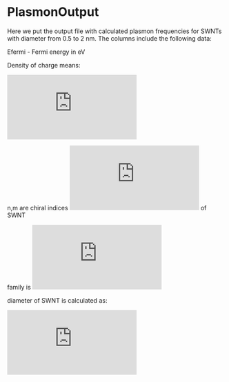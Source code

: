 # PlasmonOutput

Here we put the output file with calculated plasmon frequencies for SWNTs with diameter from 0.5 to 2 nm. 
The columns include the following data:

Efermi - Fermi energy in eV

Density of charge means:

![](https://latex.codecogs.com/gif.latex?%5Crho%28E%29%20%3D%20%5Cint_%7B-%5Cinfty%7D%5E%5Cinfty%20DOS%28E%29%20f%20%28E%29%20dE)

n,m are chiral indices ![](https://latex.codecogs.com/gif.latex?%28n%2Cm%29) of SWNT

family is ![](https://latex.codecogs.com/gif.latex?2n&plus;m)

diameter of SWNT is calculated as:

![](https://latex.codecogs.com/gif.latex?d_t%20%3D%20%5Cfrac%7B0.249%20%5Csqrt%7Bn%5E2&plus;m%5E2&plus;nm%7D%7D%7B%5Cpi%7D%20%5Cquad%20%5Ctext%7Bnm%7D)
